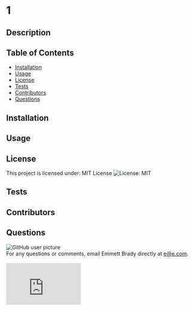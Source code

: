 
# 1

## Description


## Table of Contents
* [Installation](#Installation)
* [Usage](#Usage)
* [License](#License)
* [Tests](#Tests) 
* [Contributors](#Contributors)
* [Questions](#Questions)

## Installation


## Usage


## License
This project is licensed under: MIT License ![License: MIT](https://img.shields.io/badge/license-MIT-blue.svg)

## Tests


## Contributors


## Questions
<img src = "https://avatars3.githubusercontent.com/u/57693708?v=4" alt ="GitHub user picture"/>
<br/>
For any questions or comments, email Emmett Brady directly at <a href ="mailtoe@e.com">e@e.com</a>.
<br/>
<br/>
<iframe src="https://githubbadge.appspot.com/emmbra" style="border: 0;height: 111px;width: 200px;overflow: hidden;" frameBorder="0"></iframe>

